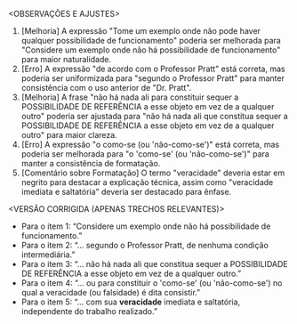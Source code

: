 <OBSERVAÇÕES E AJUSTES>
1. [Melhoria] A expressão "Tome um exemplo onde não pode haver qualquer possibilidade de funcionamento" poderia ser melhorada para "Considere um exemplo onde não há possibilidade de funcionamento" para maior naturalidade.
2. [Erro] A expressão "de acordo com o Professor Pratt" está correta, mas poderia ser uniformizada para "segundo o Professor Pratt" para manter consistência com o uso anterior de "Dr. Pratt".
3. [Melhoria] A frase "não há nada ali para constituir sequer a POSSIBILIDADE DE REFERÊNCIA a esse objeto em vez de a qualquer outro" poderia ser ajustada para "não há nada ali que constitua sequer a POSSIBILIDADE DE REFERÊNCIA a esse objeto em vez de a qualquer outro" para maior clareza.
4. [Erro] A expressão "o como-se (ou 'não-como-se')" está correta, mas poderia ser melhorada para "o 'como-se' (ou 'não-como-se')" para manter a consistência de formatação.
5. [Comentário sobre Formatação] O termo "veracidade" deveria estar em negrito para destacar a explicação técnica, assim como "veracidade imediata e saltatória" deveria ser destacado para ênfase.

<VERSÃO CORRIGIDA (APENAS TRECHOS RELEVANTES)>
- Para o item 1: “Considere um exemplo onde não há possibilidade de funcionamento.”
- Para o item 2: “... segundo o Professor Pratt, de nenhuma condição intermediária.”
- Para o item 3: “... não há nada ali que constitua sequer a POSSIBILIDADE DE REFERÊNCIA a esse objeto em vez de a qualquer outro.”
- Para o item 4: “... ou para constituir o 'como-se' (ou 'não-como-se') no qual a veracidade (ou falsidade) é dita consistir.”
- Para o item 5: “... com sua **veracidade** imediata e saltatória, independente do trabalho realizado.”